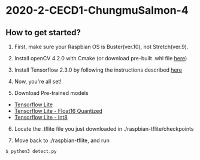# 2020-2-CECD1-ChungmuSalmon-4

## How to get started?

1. First, make sure your Raspbian OS is Buster(ver.10), not Stretch(ver.9).

2. Install openCV 4.2.0 with Cmake (or download pre-built .whl file [here](https://github.com/dltpdn/opencv-for-rpi/releases))

3. Install Tensorflow 2.3.0 by following the instructions described [here](https://github.com/PINTO0309/Tensorflow-bin/#usage:)

4. Now, you're all set!

5. Download Pre-trained models
  - [Tensorflow Lite](https://drive.google.com/file/d/1tgA0FMYOVpMepJ2jO-3NPaBVsYHj6cDD/view?usp=sharing)
  - [Tensorflow Lite - Float16 Quantized](https://drive.google.com/file/d/1tdkDEmYbzkZXn9Da39Qzj_sum3vNnju5/view?usp=sharing)
  - [Tensorflow Lite - Int8](https://drive.google.com/file/d/19ZzE9ijzRwOPqeffWd73YFcnXEbwN4V0/view?usp=sharing)

6. Locate the .tflite file you just downloaded in ./raspbian-tflite/checkpoints

7. Move back to ./raspbian-tflite, and run
  ```bash
  $ python3 detect.py
  ```
